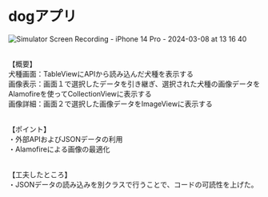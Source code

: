 # dogアプリ
![Simulator Screen Recording - iPhone 14 Pro - 2024-03-08 at 13 16 40](https://github.com/karasawaspark/dog_api/assets/156158259/490db18c-a282-44b6-bc0f-2b870fd80baa)


<br>【概要】
<br>犬種画面：TableViewにAPIから読み込んだ犬種を表示する
<br>画像表示：画面１で選択したデータを引き継ぎ、選択された犬種の画像データをAlamofireを使ってCollectionViewに表示する
<br>画像詳細：画面２で選択した画像データをImageViewに表示する

<br>【ポイント】
<br>・外部APIおよびJSONデータの利用
<br>・Alamofireによる画像の最適化

<br>【工夫したところ】
<br>・JSONデータの読み込みを別クラスで行うことで、コードの可読性を上げた。
